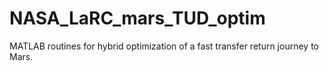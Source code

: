 NASA_LaRC_mars_TUD_optim
========================

MATLAB routines for hybrid optimization of a fast transfer return journey to Mars.
